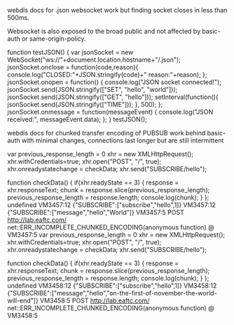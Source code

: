 
webdis docs for .json websocket work but finding socket closes in less than 500ms.  

Websocket is also exposed to the broad public and not affected by basic-auth or same-origin-policy.

function testJSON() {
    var jsonSocket = new WebSocket("ws://"+document.location.hostname+"/.json");
    jsonSocket.onclose = function(code,reason){ console.log("CLOSED:"+JSON.stringify(code)+" reason:"+reason); };
    jsonSocket.onopen = function() {
        console.log("JSON socket connected!");
        jsonSocket.send(JSON.stringify(["SET", "hello", "world"]));
        jsonSocket.send(JSON.stringify(["GET", "hello"]));
	setInterval(function(){
	   jsonSocket.send(JSON.stringify(["TIME"]));
        }, 500);
    };
    jsonSocket.onmessage = function(messageEvent) {
        console.log("JSON received:", messageEvent.data);
    };
}
testJSON();






webdis docs for chunked transfer encoding of PUBSUB work behind basic-auth with minimal changes, connections last longer but are still intermittent

var previous_response_length = 0
xhr = new XMLHttpRequest(); xhr.withCredentials=true;
xhr.open("POST", "/", true);
xhr.onreadystatechange = checkData;
xhr.send("SUBSCRIBE/hello");

function checkData() {
    if(xhr.readyState == 3)  {
        response = xhr.responseText;
        chunk = response.slice(previous_response_length);
        previous_response_length = response.length;
        console.log(chunk);
    }
};
undefined
VM3457:12 {"SUBSCRIBE":["subscribe","hello",1]}
VM3457:12 {"SUBSCRIBE":["message","hello","World"]}
VM3457:5 POST http://lab.eaftc.com/ net::ERR_INCOMPLETE_CHUNKED_ENCODING(anonymous function) @ VM3457:5
var previous_response_length = 0
xhr = new XMLHttpRequest(); xhr.withCredentials=true;
xhr.open("POST", "/", true);
xhr.onreadystatechange = checkData;
xhr.send("SUBSCRIBE/hello");

function checkData() {
    if(xhr.readyState == 3)  {
        response = xhr.responseText;
        chunk = response.slice(previous_response_length);
        previous_response_length = response.length;
        console.log(chunk);
    }
};
undefined
VM3458:12 {"SUBSCRIBE":["subscribe","hello",1]}
VM3458:12 {"SUBSCRIBE":["message","hello","on-the-first-of-november-the-world-will-end"]}
VM3458:5 POST http://lab.eaftc.com/ net::ERR_INCOMPLETE_CHUNKED_ENCODING(anonymous function) @ VM3458:5